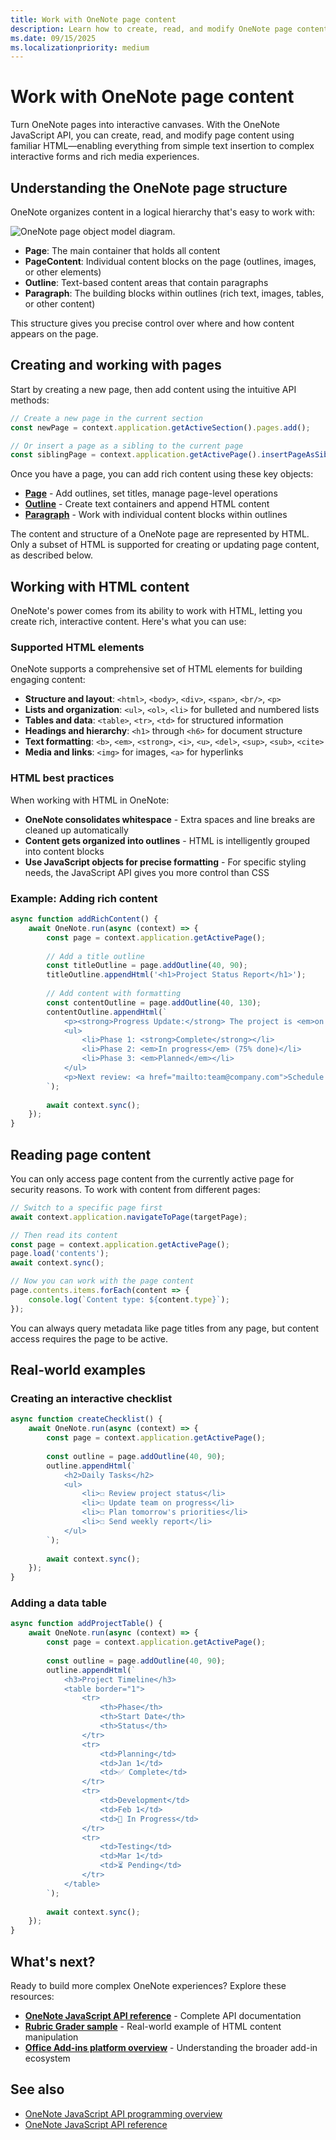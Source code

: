 ```yaml
---
title: Work with OneNote page content
description: Learn how to create, read, and modify OneNote page content using the JavaScript API. Build interactive experiences with rich HTML content.
ms.date: 09/15/2025
ms.localizationpriority: medium
---
```


# Work with OneNote page content

Turn OneNote pages into interactive canvases. With the OneNote JavaScript API, you can create, read, and modify page content using familiar HTML—enabling everything from simple text insertion to complex interactive forms and rich media experiences.

## Understanding the OneNote page structure

OneNote organizes content in a logical hierarchy that's easy to work with:

![OneNote page object model diagram.](../images/one-note-om-page.png)

- **Page**: The main container that holds all content
- **PageContent**: Individual content blocks on the page (outlines, images, or other elements)
- **Outline**: Text-based content areas that contain paragraphs
- **Paragraph**: The building blocks within outlines (rich text, images, tables, or other content)

This structure gives you precise control over where and how content appears on the page.

## Creating and working with pages

Start by creating a new page, then add content using the intuitive API methods:

```javascript
// Create a new page in the current section
const newPage = context.application.getActiveSection().pages.add();

// Or insert a page as a sibling to the current page
const siblingPage = context.application.getActivePage().insertPageAsSibling("Before", "My New Page");
```

Once you have a page, you can add rich content using these key objects:

- **[Page](/javascript/api/onenote/onenote.page)** - Add outlines, set titles, manage page-level operations
- **[Outline](/javascript/api/onenote/onenote.outline)** - Create text containers and append HTML content
- **[Paragraph](/javascript/api/onenote/onenote.paragraph)** - Work with individual content blocks within outlines

The content and structure of a OneNote page are represented by HTML. Only a subset of HTML is supported for creating or updating page content, as described below.

## Working with HTML content

OneNote's power comes from its ability to work with HTML, letting you create rich, interactive content. Here's what you can use:

### Supported HTML elements

OneNote supports a comprehensive set of HTML elements for building engaging content:

- **Structure and layout**: `<html>`, `<body>`, `<div>`, `<span>`, `<br/>`, `<p>`
- **Lists and organization**: `<ul>`, `<ol>`, `<li>` for bulleted and numbered lists
- **Tables and data**: `<table>`, `<tr>`, `<td>` for structured information  
- **Headings and hierarchy**: `<h1>` through `<h6>` for document structure
- **Text formatting**: `<b>`, `<em>`, `<strong>`, `<i>`, `<u>`, `<del>`, `<sup>`, `<sub>`, `<cite>`
- **Media and links**: `<img>` for images, `<a>` for hyperlinks

### HTML best practices

When working with HTML in OneNote:

- **OneNote consolidates whitespace** - Extra spaces and line breaks are cleaned up automatically
- **Content gets organized into outlines** - HTML is intelligently grouped into content blocks
- **Use JavaScript objects for precise formatting** - For specific styling needs, the JavaScript API gives you more control than CSS

### Example: Adding rich content

```javascript
async function addRichContent() {
    await OneNote.run(async (context) => {
        const page = context.application.getActivePage();
        
        // Add a title outline
        const titleOutline = page.addOutline(40, 90);
        titleOutline.appendHtml('<h1>Project Status Report</h1>');
        
        // Add content with formatting
        const contentOutline = page.addOutline(40, 130);
        contentOutline.appendHtml(`
            <p><strong>Progress Update:</strong> The project is <em>on track</em> for completion.</p>
            <ul>
                <li>Phase 1: <strong>Complete</strong></li>
                <li>Phase 2: <em>In progress</em> (75% done)</li>
                <li>Phase 3: <em>Planned</em></li>
            </ul>
            <p>Next review: <a href="mailto:team@company.com">Schedule meeting</a></p>
        `);
        
        await context.sync();
    });
}
```

## Reading page content

You can only access page content from the currently active page for security reasons. To work with content from different pages:

```javascript
// Switch to a specific page first
await context.application.navigateToPage(targetPage);

// Then read its content
const page = context.application.getActivePage();
page.load('contents');
await context.sync();

// Now you can work with the page content
page.contents.items.forEach(content => {
    console.log(`Content type: ${content.type}`);
});
```

You can always query metadata like page titles from any page, but content access requires the page to be active.

## Real-world examples

### Creating an interactive checklist

```javascript
async function createChecklist() {
    await OneNote.run(async (context) => {
        const page = context.application.getActivePage();
        
        const outline = page.addOutline(40, 90);
        outline.appendHtml(`
            <h2>Daily Tasks</h2>
            <ul>
                <li>☐ Review project status</li>
                <li>☐ Update team on progress</li>
                <li>☐ Plan tomorrow's priorities</li>
                <li>☐ Send weekly report</li>
            </ul>
        `);
        
        await context.sync();
    });
}
```

### Adding a data table

```javascript
async function addProjectTable() {
    await OneNote.run(async (context) => {
        const page = context.application.getActivePage();
        
        const outline = page.addOutline(40, 90);
        outline.appendHtml(`
            <h3>Project Timeline</h3>
            <table border="1">
                <tr>
                    <th>Phase</th>
                    <th>Start Date</th>
                    <th>Status</th>
                </tr>
                <tr>
                    <td>Planning</td>
                    <td>Jan 1</td>
                    <td>✅ Complete</td>
                </tr>
                <tr>
                    <td>Development</td>
                    <td>Feb 1</td>
                    <td>🔄 In Progress</td>
                </tr>
                <tr>
                    <td>Testing</td>
                    <td>Mar 1</td>
                    <td>⏳ Pending</td>
                </tr>
            </table>
        `);
        
        await context.sync();
    });
}
```

## What's next?

Ready to build more complex OneNote experiences? Explore these resources:

- **[OneNote JavaScript API reference](../reference/overview/onenote-add-ins-javascript-reference.md)** - Complete API documentation
- **[Rubric Grader sample](https://github.com/OfficeDev/OneNote-Add-in-Rubric-Grader)** - Real-world example of HTML content manipulation
- **[Office Add-ins platform overview](../overview/office-add-ins.md)** - Understanding the broader add-in ecosystem

## See also

- [OneNote JavaScript API programming overview](onenote-add-ins-programming-overview.md)
- [OneNote JavaScript API reference](../reference/overview/onenote-add-ins-javascript-reference.md)
